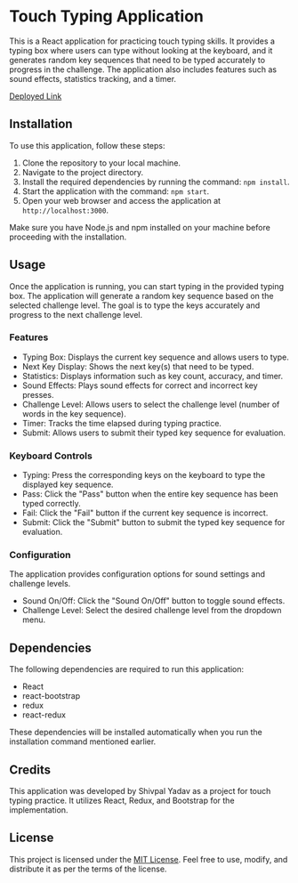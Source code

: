 # Touch Typing Application

This is a React application for practicing touch typing skills. It provides a typing box where users can type without looking at the keyboard, and it generates random key sequences that need to be typed accurately to progress in the challenge. The application also includes features such as sound effects, statistics tracking, and a timer.



[Deployed Link](https://yshivv.github.io/TouchTypingAPP/)

## Installation

To use this application, follow these steps:

1. Clone the repository to your local machine.
2. Navigate to the project directory.
3. Install the required dependencies by running the command: `npm install`.
4. Start the application with the command: `npm start`.
5. Open your web browser and access the application at `http://localhost:3000`.

Make sure you have Node.js and npm installed on your machine before proceeding with the installation.

## Usage

Once the application is running, you can start typing in the provided typing box. The application will generate a random key sequence based on the selected challenge level. The goal is to type the keys accurately and progress to the next challenge level.

### Features

- Typing Box: Displays the current key sequence and allows users to type.
- Next Key Display: Shows the next key(s) that need to be typed.
- Statistics: Displays information such as key count, accuracy, and timer.
- Sound Effects: Plays sound effects for correct and incorrect key presses.
- Challenge Level: Allows users to select the challenge level (number of words in the key sequence).
- Timer: Tracks the time elapsed during typing practice.
- Submit: Allows users to submit their typed key sequence for evaluation.

### Keyboard Controls

- Typing: Press the corresponding keys on the keyboard to type the displayed key sequence.
- Pass: Click the "Pass" button when the entire key sequence has been typed correctly.
- Fail: Click the "Fail" button if the current key sequence is incorrect.
- Submit: Click the "Submit" button to submit the typed key sequence for evaluation.

### Configuration

The application provides configuration options for sound settings and challenge levels.

- Sound On/Off: Click the "Sound On/Off" button to toggle sound effects.
- Challenge Level: Select the desired challenge level from the dropdown menu.

## Dependencies

The following dependencies are required to run this application:

- React
- react-bootstrap
- redux
- react-redux

These dependencies will be installed automatically when you run the installation command mentioned earlier.

## Credits

This application was developed by Shivpal Yadav as a project for touch typing practice. It utilizes React, Redux, and Bootstrap for the implementation.

## License

This project is licensed under the [MIT License](LICENSE). Feel free to use, modify, and distribute it as per the terms of the license.
